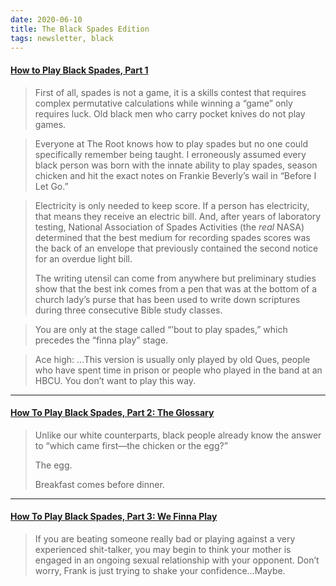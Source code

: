 ```yaml
---
date: 2020-06-10
title: The Black Spades Edition
tags: newsletter, black
---
```



#### [How to Play Black Spades, Part 1](https://www.theroot.com/how-to-play-black-spades-part-1-1842460153)

> First of all, spades is not a game, it is a skills contest that requires complex permutative calculations while winning a “game” only requires luck. Old black men who carry pocket knives do not play games.

> Everyone at The Root knows how to play spades but no one could specifically remember being taught. I erroneously assumed every black person was born with the innate ability to play spades, season chicken and hit the exact notes on Frankie Beverly’s wail in “Before I Let Go.”

> Electricity is only needed to keep score. If a person has electricity, that means they receive an electric bill. And, after years of laboratory testing, National Association of Spades Activities (the _real_ NASA) determined that the best medium for recording spades scores was the back of an envelope that previously contained the second notice for an overdue light bill.
> 
> The writing utensil can come from anywhere but preliminary studies show that the best ink comes from a pen that was at the bottom of a church lady’s purse that has been used to write down scriptures during three consecutive Bible study classes.

> You are only at the stage called “’bout to play spades,” which precedes the “finna play” stage.

> Ace high: …This version is usually only played by old Ques, people who have spent time in prison or people who played in the band at an HBCU. You don’t want to play this way.

---

#### [How To Play Black Spades, Part 2: The Glossary](https://www.theroot.com/how-to-play-black-spades-part-2-the-glossary-1842513840)

> Unlike our white counterparts, black people already know the answer to “which came first—the chicken or the egg?”
> 
> The egg.
> 
> Breakfast comes before dinner.

---

#### [How To Play Black Spades, Part 3: We Finna Play](https://www.theroot.com/how-to-play-black-spades-part-3-we-finna-play-1842530489)

> If you are beating someone really bad or playing against a very experienced shit-talker, you may begin to think your mother is engaged in an ongoing sexual relationship with your opponent. Don’t worry, Frank is just trying to shake your confidence...Maybe.
